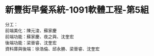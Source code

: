 # 新豐街早餐系統-1091軟體工程-第5組
分工：<br>
  前端美化：陳元浚、蘇家慶<br>
  前端功能：蘇家慶、夜之與、沈奎宏<br>
  後端功能：梁晉睿、沈奎宏<br>
  資料庫與後端：徐浩倫、邱永勝、梁晉睿、沈奎宏<br>
